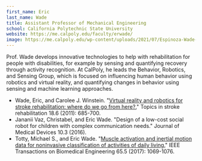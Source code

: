 ```yaml
---
first_name: Eric
last_name: Wade
title: Assistant Professor of Mechanical Engineering
school: California Polytechnic State University
website: https://me.calpoly.edu/faculty/erwade/
image: https://me.calpoly.edu/wp-content/uploads/2021/07/Espinoza-Wade-Eric-1463x2048.jpeg
---
```

Prof. Wade develops innovative technologies to help with rehabilitation for people with disabilities, for example by sensing and quantifying recovery through activity recognition. At CalPoly, he leads the Behavior, Robotics, and Sensing Group, which is focused on influencing human behavior using robotics and virtual reality, and quantifying changes in behavior using sensing and machine learning approaches.
* Wade, Eric, and Carolee J. Winstein. "[Virtual reality and robotics for stroke rehabilitation: where do we go from here?.](https://www.researchgate.net/profile/Carolee_Winstein/publication/221902906_Virtual_Reality_and_Robotics_for_Stroke_Rehabilitation_Where_Do_We_Go_from_Here/links/02e7e53c18a9b37053000000/Virtual-Reality-and-Robotics-for-Stroke-Rehabilitation-Where-Do-We-Go-from-Here.pdf)" Topics in stroke rehabilitation 18.6 (2011): 685-700. 
* Jananii Vaz, Christabel, and Eric Wade. "Design of a low-cost social robot for children with complex communication needs." Journal of Medical Devices 10.3 (2016). 
* Totty, Michael S., and Eric Wade. "[Muscle activation and inertial motion data for noninvasive classification of activities of daily living.](https://ieeexplore.ieee.org/stamp/stamp.jsp?arnumber=8007300&casa_token=uu7dhhaEfmYAAAAA:NPxtEhWtR9aqf5EdCi2Q2PZVBCPHsGCQiOlhfUthjhkTObfxYDJH1MMsRbEN-XgSUFXAuxjl&tag=1)" IEEE Transactions on Biomedical Engineering 65.5 (2017): 1069-1076.
